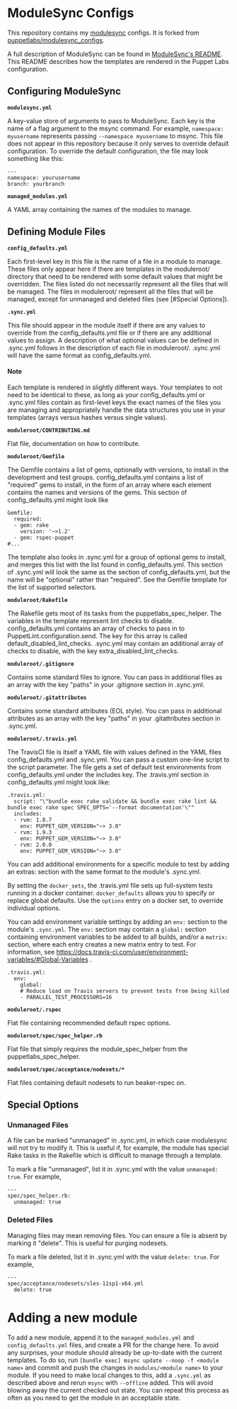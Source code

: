 ModuleSync Configs
==================

This repository contains my
[modulesync](http://github.com/puppetlabs/modulesync) configs. It is forked
from [puppetlabs/modulesync_configs](https://github.com/puppetlabs/modulesync_configs).

A full description of ModuleSync can be found in [ModuleSync's
README](https://github.com/puppetlabs/modulesync). This README describes how
the templates are rendered in the Puppet Labs configuration.

Configuring ModuleSync
----------------------

**`modulesync.yml`**

A key-value store of arguments to pass to ModuleSync. Each key is the name of a
flag argument to the msync command. For example, `namespace: myusername`
represents passing `--namespace myusername` to msync. This file does not appear
in this repository because it only serves to override default configuration. To
override the default configuration, the file may look something like this:

```
---
namespace: yourusername
branch: yourbranch
```

**`managed_modules.yml`**

A YAML array containing the names of the modules to manage.

Defining Module Files
---------------------

**`config_defaults.yml`**

Each first-level key in this file is the name of a file in a module to manage.
These files only appear here if there are templates in the moduleroot/
directory that need to be rendered with some default values that might be
overridden. The files listed do not necessarily represent all the files that
will be managed. The files in moduleroot/ represent all the files that will be
managed, except for unmanaged and deleted files (see [#Special Options]).

**`.sync.yml`**

This file should appear in the module itself if there are any values to
override from the config_defaults.yml file or if there are any additional
values to assign. A description of what optional values can be defined in
.sync.yml follows in the description of each file in moduleroot/. .sync.yml
will have the same format as config_defaults.yml.

#### Note

Each template is rendered in slightly different ways. Your templates to not
need to be identical to these, as long as your config_defaults.yml or .sync.yml
files contain as first-level keys the exact names of the files you are
managing and appropriately handle the data structures you use in your templates
(arrays versus hashes versus single values).

**`moduleroot/CONTRIBUTING.md`**

Flat file, documentation on how to contribute.

**`moduleroot/Gemfile`**

The Gemfile contains a list of gems, optionally with versions, to install in
the development and test groups. config_defaults.yml contains a list of
"required" gems to install, in the form of an array where each element contains
the names and versions of the gems. This section of config_defaults.yml might
look like

```
Gemfile:
  required:
  - gem: rake
    version: '~>1.2'
  - gem: rspec-puppet
#...
```

The template also looks in .sync.yml for a group of optional gems to install,
and merges this list with the list found in config_defaults.yml. This section
of .sync.yml will look the same as the section of config_defaults.yml, but the
name will be "optional" rather than "required". See the Gemfile template for
the list of supported selectors.

**`moduleroot/Rakefile`**

The Rakefile gets most of its tasks from the puppetlabs_spec_helper. The
variables in the template represent lint checks to disable. config_defaults.yml
contains an array of checks to pass in to PuppetLint.configuration.send. The
key for this array is called default_disabled_lint_checks. .sync.yml may
contain an additional array of checks to disable, with the key
extra_disabled_lint_checks.

**`moduleroot/.gitignore`**

Contains some standard files to ignore. You can pass in additional files as an
array with the key "paths" in your .gitignore section in .sync.yml.

**`moduleroot/.gitattributes`**

Contains some standard attributes (EOL style). You can pass in additional attributes as an
array with the key "paths" in your .gitattributes section in .sync.yml.

**`moduleroot/.travis.yml`**

The TravisCI file is itself a YAML file with values defined in the YAML files
config_defaults.yml and .sync.yml. You can pass a custom one-line script to the
script parameter. The file gets a set of default test environments from
config_defaults.yml under the includes key. The .travis.yml section in
config_defaults.yml might look like:

```
.travis.yml:
  script: "\"bundle exec rake validate && bundle exec rake lint && bundle exec rake spec SPEC_OPTS='--format documentation'\""
  includes:
  - rvm: 1.8.7
    env: PUPPET_GEM_VERSION="~> 3.0"
  - rvm: 1.9.3
    env: PUPPET_GEM_VERSION="~> 3.0"
  - rvm: 2.0.0
    env: PUPPET_GEM_VERSION="~> 3.0"
```

You can add additional environments for a specific module to test by adding an
extras: section with the same format to the module's .sync.yml.

By setting the `docker_sets`, the .travis.yml file sets up full-system tests running in a docker container. `docker_defaults` allows you to specify or replace global defaults. Use the `options` entry on a docker set, to override individual options.

You can add environment variable settings by adding an `env:` section to the
module's `.sync.yml`.  The `env:` section may contain a `global:` section
containing environment variables to be added to all builds, and/or a `matrix:`
section, where each entry creates a new matrix entry to test.  For information,
see https://docs.travis-ci.com/user/environment-variables/#Global-Variables .
```
.travis.yml:
  env:
    global:
    # Reduce load on Travis servers to prevent tests from being killed
    - PARALLEL_TEST_PROCESSORS=16
```

**`moduleroot/.rspec`**

Flat file containing recommended default rspec options.

**`moduleroot/spec/spec_helper.rb`**

Flat file that simply requires the module_spec_helper from the
puppetlabs_spec_helper.

**`moduleroot/spec/acceptance/nodesets/*`**

Flat files containing default nodesets to run beaker-rspec on.

Special Options
---------------

### Unmanaged Files

A file can be marked "unmanaged" in .sync.yml, in which case modulesync will
not try to modify it. This is useful if, for example, the module has special
Rake tasks in the Rakefile which is difficult to manage through a template.

To mark a file "unmanaged", list it in .sync.yml with the value `unmanaged:
true`. For example,

```
---
spec/spec_helper.rb:
  unmanaged: true
```

### Deleted Files

Managing files may mean removing files. You can ensure a file is absent by
marking it "delete". This is useful for purging nodesets.

To mark a file deleted, list it in .sync.yml with the value `delete: true`. For
example,

```
---
spec/acceptance/nodesets/sles-11sp1-x64.yml
  delete: true
```

# Adding a new module

To add a new module, append it to the `managed_modules.yml` and `config_defaults.yml` files, and create a PR for the change here. To avoid any surprises, your module should already be up-to-date with the current templates. To do so, run `[bundle exec] msync update --noop -f <module name>` and commit and push the changes in `modules/<module name>` to your module. If you need to make local changes to this, add a `.sync.yml` as described above and rerun `msync` with `--offline` added. This will avoid blowing away the current checked out state. You can repeat this process as often as you need to get the module in an acceptable state.
